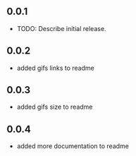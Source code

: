 ## 0.0.1

* TODO: Describe initial release.


## 0.0.2
* added gifs links to readme

## 0.0.3
* added gifs size to readme

## 0.0.4
* added more documentation to readme